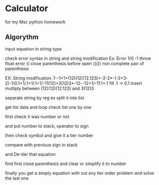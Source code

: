 # Calculator

for my Msc python homework

## Algorythm

input equation in string type

check error syntax in string and string modification
Ex: Error
1/0.-1 throw float error
)( close parenthesis before open
((()) non complete pair of parenthesis

EX: String modification
.1--1+1+(12)(12)(12.123)+-2-2*-(-2+3-2)-1/0.1+1/.1+1/.1+1/-11(12)+3(12)3*-12--12+1/-11.1+.1
fill .1 -> 0.1
insert multiply between (12)(12)(12.123) and 3(12)3

separate string by reg ex split it into list

get list data and loop check list one by one

first check it was number or not

and put number to stack, operator to sign

then check symbol and give it a tier number

compare with previous sign in stack

and De-tier that equation

find first close parenthesis and clear or simplify it to number

finally you get a simply equation with out any tier order problem and solve the last one
